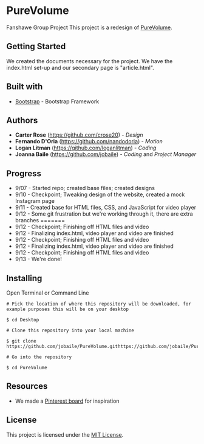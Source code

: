 # PureVolume
Fanshawe Group Project
This project is a redesign of [PureVolume](https://purevolume.com).

## Getting Started
We created the documents necessary for the project.
We have the index.html set-up and our secondary page is "article.html".
## Built with
* [Bootstrap](https://getbootstrap.com/) - Bootstrap Framework

## Authors
* **Carter Rose** (https://github.com/crose20) - *Design*
* **Fernando D'Oria** (https://github.com/nandodoria) - *Motion*
* **Logan Litman** (https://github.com/loganlitman) - *Coding*
* **Joanna Baile** (https://github.com/jobaile) - *Coding* and *Project Manager*

## Progress
* 9/07 - Started repo; created base files; created designs
* 9/10 - Checkpoint; Tweaking design of the website, created a mock Instagram page
* 9/11 - Created base for HTML files, CSS, and JavaScript for video player
* 9/12 - Some git frustration but we're working through it, there are extra branches
=======
* 9/12 - Checkpoint; Finishing off HTML files and video
* 9/12 - Finalizing index.html, video player and video are finished
* 9/12 - Checkpoint; Finishing off HTML files and video
* 9/12 - Finalizing index.html, video player and video are finished
* 9/12 - Checkpoint; Finishing off HTML files and video
* 9/13 - We're done!

## Installing

Open Terminal or Command Line

```
# Pick the location of where this repository will be downloaded, for example purposes this will be on your desktop

$ cd Desktop

# Clone this repository into your local machine

$ git clone https://github.com/jobaile/PureVolume.githttps://github.com/jobaile/PureVolume.git

# Go into the repository

$ cd PureVolume

```

## Resources
* We made a [Pinterest board](https://www.pinterest.ca/cartererose/music-website-design/) for inspiration

## License

This project is licensed under the [MIT License](https://opensource.org/licenses/MIT/).
